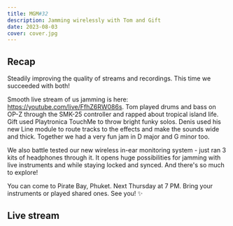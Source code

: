 ```yaml
---
title: MGM#32
description: Jamming wirelessly with Tom and Gift
date: 2023-08-03
cover: cover.jpg
---
```


## Recap

<youtube-embed video="bmqkKybcH2o" />

Steadily improving the quality of streams and recordings. This time we succeeded with both!

Smooth live stream of us jamming is here: https://youtube.com/live/FfhZ6RW086s. Tom played drums and bass on OP-Z through the SMK-25 controller and rapped about tropical island life. Gift used Playtronica TouchMe to throw bright funky solos. Denis used his new Line module to route tracks to the effects and make the sounds wide and thick. Together we had a very fun jam in D major and G minor too.

We also battle tested our new wireless in-ear monitoring system - just ran 3 kits of headphones through it. It opens huge possibilities for jamming with live instruments and while staying locked and synced. And there's so much to explore!

You can come to Pirate Bay, Phuket. Next Thursday at 7 PM. Bring your instruments or played shared ones. See you! ✨

## Live stream

<youtube-embed video="FfhZ6RW086s" />
